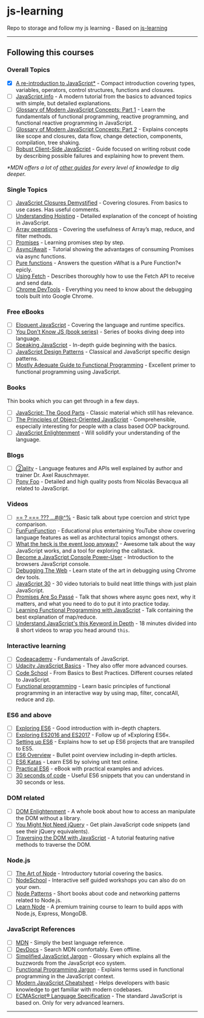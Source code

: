 # js-learning

Repo to storage and follow my js learning - Based on [js-learning](https://github.com/micromata/awesome-javascript-learning)

---

## Following this courses

### Overall Topics

- [x] [A re-introduction to JavaScript\*](https://developer.mozilla.org/en-US/docs/Web/JavaScript/A_re-introduction_to_JavaScript) - Compact introduction covering types, variables, operators, control structures, functions and closures.
- [ ] [JavaScript.info](http://javascript.info) - A modern tutorial from the basics to advanced topics with simple, but detailed explanations.
- [ ] [Glossary of Modern JavaScript Concepts: Part 1](https://auth0.com/blog/glossary-of-modern-javascript-concepts/) - Learn the fundamentals of functional programming, reactive programming, and functional reactive programming in JavaScript.
- [ ] [Glossary of Modern JavaScript Concepts: Part 2](https://auth0.com/blog/glossary-of-modern-javascript-concepts-part-2/) - Explains concepts like scope and closures, data flow, change detection, components, compilation, tree shaking.
- [ ] [Robust Client-Side JavaScript](https://molily.de/robust-javascript/) - Guide focused on writing robust code by describing possible failures and explaining how to prevent them.

_\*MDN offers a lot of [other guides](https://developer.mozilla.org/en-US/docs/Web/JavaScript/Guide) for every level of knowledge to dig deeper._

### Single Topics

- [ ] [JavaScript Closures Demystified](https://www.sitepoint.com/javascript-closures-demystified/) - Covering closures. From basics to use cases. Has useful comments.
- [ ] [Understanding Hoisting](https://scotch.io/tutorials/understanding-hoisting-in-javascript) - Detailed explanation of the concept of hoisting in JavaScript.
- [ ] [Array operations](https://danmartensen.svbtle.com/javascripts-map-reduce-and-filter) - Covering the usefulness of Array’s map, reduce, and filter methods.
- [ ] [Promises](http://www.sohamkamani.com/blog/2016/08/28/incremenal-tutorial-to-promises/) - Learning promises step by step.
- [ ] [Async/Await](https://hackernoon.com/6-reasons-why-javascripts-async-await-blows-promises-away-tutorial-c7ec10518dd9) - Tutorial showing the advantages of consuming Promises via async functions.
- [ ] [Pure functions](https://medium.com/javascript-scene/master-the-javascript-interview-what-is-a-pure-function-d1c076bec976) - Answers the question »What is a Pure Function?« epicly.
- [ ] [Using Fetch](https://developer.mozilla.org/en-US/docs/Web/API/Fetch_API/Using_Fetch) - Describes thoroughly how to use the Fetch API to receive and send data.
- [ ] [Chrome DevTools](https://developers.google.com/web/tools/chrome-devtools/) - Everything you need to know about the debugging tools built into Google Chrome.

### Free eBooks

- [ ] [Eloquent JavaScript](http://eloquentjavascript.net) - Covering the language and runtime specifics.
- [ ] [You Don't Know JS (book series)](https://github.com/getify/You-Dont-Know-JS) - Series of books diving deep into language.
- [ ] [Speaking JavaScript](http://speakingjs.com) - In-depth guide beginning with the basics.
- [ ] [JavaScript Design Patterns](http://addyosmani.com/resources/essentialjsdesignpatterns/book/) - Classical and JavaScript specific design patterns.
- [ ] [Mostly Adequate Guide to Functional Programming](https://mostly-adequate.gitbooks.io/mostly-adequate-guide/) - Excellent primer to functional programming using JavaScript.

### Books

Thin books which you can get through in a few days.

- [ ] [JavaScript: The Good Parts](http://shop.oreilly.com/product/9780596517748.do) - Classic material which still has relevance.
- [ ] [The Principles of Object-Oriented JavaScript](https://www.nostarch.com/oojs) - Comprehensible, especially interesting for people with a class based OOP background.
- [ ] [JavaScript Enlightenment](http://shop.oreilly.com/product/0636920027713.do) - Will solidify your understanding of the language.

### Blogs

- [ ] [②ality](http://www.2ality.com) - Language features and APIs well explained by author and trainer Dr. Axel Rauschmayer.
- [ ] [Pony Foo](https://ponyfoo.com) - Detailed and high quality posts from Nicolás Bevacqua all related to JavaScript.

### Videos

- [ ] [== ? === ??? ...#@^%](https://www.youtube.com/watch?v=qGyqzN0bjhc) - Basic talk about type coercion and strict type comparison.
- [ ] [FunFunFunction](https://www.youtube.com/channel/UCO1cgjhGzsSYb1rsB4bFe4Q) - Educational plus entertaining YouTube show covering language features as well as architectural topics amongst others.
- [ ] [What the heck is the event loop anyway?](http://latentflip.com/loupe/?code=JC5vbignYnV0dG9uJywgJ2NsaWNrJywgZnVuY3Rpb24gb25DbGljaygpIHsKICAgIHNldFRpbWVvdXQoZnVuY3Rpb24gdGltZXIoKSB7CiAgICAgICAgY29uc29sZS5sb2coJ1lvdSBjbGlja2VkIHRoZSBidXR0b24hJyk7ICAgIAogICAgfSwgMjAwMCk7Cn0pOwoKY29uc29sZS5sb2coIkhpISIpOwoKc2V0VGltZW91dChmdW5jdGlvbiB0aW1lb3V0KCkgewogICAgY29uc29sZS5sb2coIkNsaWNrIHRoZSBidXR0b24hIik7Cn0sIDUwMDApOwoKY29uc29sZS5sb2coIldlbGNvbWUgdG8gbG91cGUuIik7!!!PGJ1dHRvbj5DbGljayBtZSE8L2J1dHRvbj4%3D) - Awesome talk about the way JavaScript works, and a tool for exploring the callstack.
- [ ] [Become a JavaScript Console Power-User](https://www.youtube.com/watch?v=4mf_yNLlgic) - Introduction to the browsers JavaScript console.
- [ ] [Debugging The Web](https://www.youtube.com/watch?v=HF1luRD4Qmk) - Learn state of the art in debugging using Chrome dev tools.
- [ ] [JavaScript 30](https://javascript30.com) - 30 video tutorials to build neat little things with just plain JavaScript.
- [ ] [Promises Are So Passé](https://vimeo.com/181328943) - Talk that shows where async goes next, why it matters, and what you need to do to put it into practice today.
- [ ] [Learning Functional Programming with JavaScript](https://www.youtube.com/watch?v=e-5obm1G_FY) - Talk containing the best explanation of map/reduce.
- [ ] [Understand JavaScript's this Keyword in Depth](https://egghead.io/courses/understand-javascript-s-this-keyword-in-depth) - 18 minutes divided into 8 short videos to wrap you head around `this`.

### Interactive learning

- [ ] [Codeacademy](https://www.codecademy.com/learn/javascript) - Fundamentals of JavaScript.
- [ ] [Udacity JavaScript Basics](https://www.udacity.com/course/javascript-basics--ud804) - They also offer more advanced courses.
- [ ] [Code School](https://www.codeschool.com/learn/javascript) - From Basics to Best Practices. Different courses related to JavaScript.
- [ ] [Functional programming](http://reactivex.io/learnrx/) - Learn basic principles of functional programming in an interactive way by using map, filter, concatAll, reduce and zip.

### ES6 and above

- [ ] [Exploring ES6](http://exploringjs.com/es6.html) - Good introduction with in-depth chapters.
- [ ] [Exploring ES2016 and ES2017](http://exploringjs.com/es2016-es2017.html) - Follow up of »Exploring ES6«.
- [ ] [Setting up ES6](http://exploringjs.com/setting-up-es6.html) - Explains how to set up ES6 projects that are transpiled to ES5.
- [ ] [ES6 Overview](https://ponyfoo.com/articles/es6) - Bullet point overview including in-depth articles.
- [ ] [ES6 Katas](http://es6katas.org) - Learn ES6 by solving unit test online.
- [ ] [Practical ES6](https://github.com/mjavascript/practical-es6) - eBook with practical examples and advices.
- [ ] [30 seconds of code](https://github.com/Chalarangelo/30-seconds-of-code) - Useful ES6 snippets that you can understand in 30 seconds or less.

### DOM related

- [ ] [DOM Enlightenment](http://domenlightenment.com) - A whole book about how to access an manipulate the DOM without a library.
- [ ] [You Might Not Need jQuery](http://youmightnotneedjquery.com) - Get plain JavaScript code snippets (and see their jQuery equivalents).
- [ ] [Traversing the DOM with JavaScript](https://zellwk.com/blog/dom-traversals/) - A tutorial featuring native methods to traverse the DOM.

### Node.js

- [ ] [The Art of Node](https://github.com/maxogden/art-of-node#readme) - Introductory tutorial covering the basics.
- [ ] [NodeSchool](https://nodeschool.io) - Interactive self guided workshops you can also do on your own.
- [ ] [Node Patterns](http://nodepatternsbooks.com) - Short books about code and networking patterns related to Node.js.
- [ ] [Learn Node](https://learnnode.com) - A premium training course to learn to build apps with Node.js, Express, MongoDB.

### JavaScript References

- [ ] [MDN](https://developer.mozilla.org/docs/Web/JavaScript/Reference) - Simply the best language reference.
- [ ] [DevDocs](http://devdocs.io/javascript) - Search MDN comfortably. Even offline.
- [ ] [Simplified JavaScript Jargon](http://jargon.js.org) - Glossary which explains all the buzzwords from the JavaScript eco system.
- [ ] [Functional Programming Jargon](https://functional.works-hub.com/blog/Functional-Programming-Jargon) - Explains terms used in functional programming in the JavaScript context.
- [ ] [Modern JavaScript Cheatsheet](https://github.com/mbeaudru/modern-js-cheatsheet) - Helps developers with basic knowledge to get familiar with modern codebases.
- [ ] [ECMAScript® Language Specification](http://ecma-international.org/publications/standards/Ecma-262.htm) - The standard JavaScript is based on. Only for very advanced learners.

---
